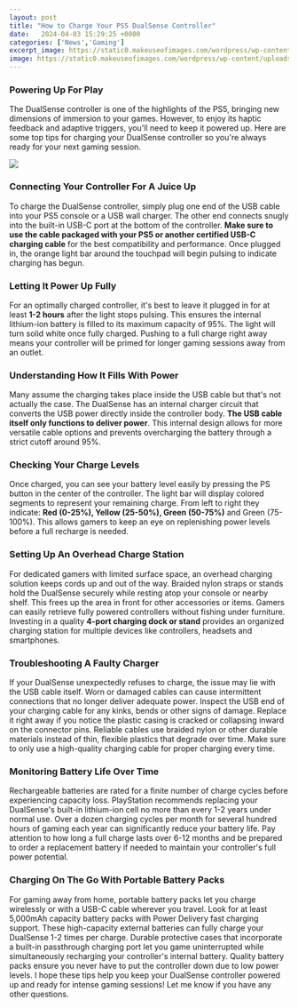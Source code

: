 ```yaml
---
layout: post
title: "How to Charge Your PS5 DualSense Controller"
date:   2024-04-03 15:29:25 +0000
categories: ['News','Gaming']
excerpt_image: https://static0.makeuseofimages.com/wordpress/wp-content/uploads/2021/08/Olixar-Extra-Long-Controller-Cable--a.jpg
image: https://static0.makeuseofimages.com/wordpress/wp-content/uploads/2021/08/Olixar-Extra-Long-Controller-Cable--a.jpg
---
```


### Powering Up For Play
The DualSense controller is one of the highlights of the PS5, bringing new dimensions of immersion to your games. However, to enjoy its haptic feedback and adaptive triggers, you'll need to keep it powered up. Here are some top tips for charging your DualSense controller so you're always ready for your next gaming session.

![](https://media.gamestop.com/i/gamestop/11152129/PowerA-Twin-Charging-Station-for-PlayStation-5-DualSense-Wireless-Controllers)
### Connecting Your Controller For A Juice Up
To charge the DualSense controller, simply plug one end of the USB cable into your PS5 console or a USB wall charger. The other end connects snugly into the built-in USB-C port at the bottom of the controller. **Make sure to use the cable packaged with your PS5 or another certified USB-C charging cable** for the best compatibility and performance. Once plugged in, the orange light bar around the touchpad will begin pulsing to indicate charging has begun.
### Letting It Power Up Fully
For an optimally charged controller, it's best to leave it plugged in for at least **1-2 hours** after the light stops pulsing. This ensures the internal lithium-ion battery is filled to its maximum capacity of 95%. The light will turn solid white once fully charged. Pushing to a full charge right away means your controller will be primed for longer gaming sessions away from an outlet.
### Understanding How It Fills With Power
Many assume the charging takes place inside the USB cable but that's not actually the case. The DualSense has an internal charger circuit that converts the USB power directly inside the controller body. **The USB cable itself only functions to deliver power**. This internal design allows for more versatile cable options and prevents overcharging the battery through a strict cutoff around 95%.
### Checking Your Charge Levels 
Once charged, you can see your battery level easily by pressing the PS button in the center of the controller. The light bar will display colored segments to represent your remaining charge. From left to right they indicate: **Red (0-25%), Yellow (25-50%), Green (50-75%)** and Green (75-100%). This allows gamers to keep an eye on replenishing power levels before a full recharge is needed.
### Setting Up An Overhead Charge Station  
For dedicated gamers with limited surface space, an overhead charging solution keeps cords up and out of the way. Braided nylon straps or stands hold the DualSense securely while resting atop your console or nearby shelf. This frees up the area in front for other accessories or items. Gamers can easily retrieve fully powered controllers without fishing under furniture. Investing in a quality **4-port charging dock or stand** provides an organized charging station for multiple devices like controllers, headsets and smartphones.
### Troubleshooting A Faulty Charger  
If your DualSense unexpectedly refuses to charge, the issue may lie with the USB cable itself. Worn or damaged cables can cause intermittent connections that no longer deliver adequate power. Inspect the USB end of your charging cable for any kinks, bends or other signs of damage. Replace it right away if you notice the plastic casing is cracked or collapsing inward on the connector pins. Reliable cables use braided nylon or other durable materials instead of thin, flexible plastics that degrade over time. Make sure to only use a high-quality charging cable for proper charging every time.
### Monitoring Battery Life Over Time   
Rechargeable batteries are rated for a finite number of charge cycles before experiencing capacity loss. PlayStation recommends replacing your DualSense's built-in lithium-ion cell no more than every 1-2 years under normal use. Over a dozen charging cycles per month for several hundred hours of gaming each year can significantly reduce your battery life. Pay attention to how long a full charge lasts over 6-12 months and be prepared to order a replacement battery if needed to maintain your controller's full power potential.
### Charging On The Go With Portable Battery Packs
For gaming away from home, portable battery packs let you charge wirelessly or with a USB-C cable wherever you travel. Look for at least 5,000mAh capacity battery packs with Power Delivery fast charging support. These high-capacity external batteries can fully charge your DualSense 1-2 times per charge. Durable protective cases that incorporate a built-in passthrough charging port let you game uninterrupted while simultaneously recharging your controller's internal battery. Quality battery packs ensure you never have to put the controller down due to low power levels.
I hope these tips help you keep your DualSense controller powered up and ready for intense gaming sessions! Let me know if you have any other questions.